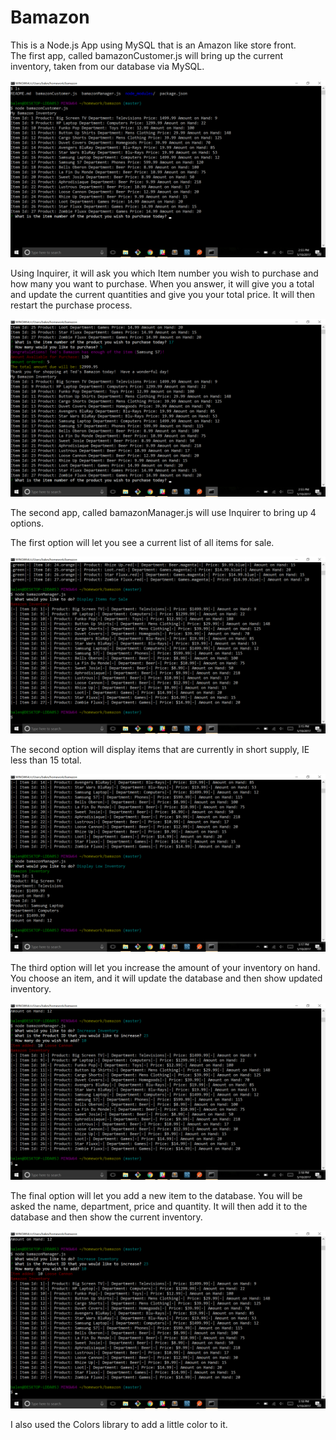 # Bamazon

This is a Node.js App using MySQL that is an Amazon like store front.  
The first app, called bamazonCustomer.js will bring up the current inventory, taken from our database via MySQL.

![ScreenShot](screenshot1.jpg)

Using Inquirer, it will ask you which Item number you wish to purchase and how many you want to purchase.  When you answer, it will give you a total and update the current quantities and give you your total price.  It will then restart the purchase process.

![ScreenShot](screenshot2.jpg)

The second app, called bamazonManager.js will use Inquirer to bring up 4 options.  

The first option will let you see a current list of all items for sale.

![ScreenShot](screenshot3.jpg)

The second option will display items that are currently in short supply, IE less than 15 total.

![ScreenShot](screenshot4.jpg)

The third option will let you increase the amount of your inventory on hand.  You choose an item, and it will update the database and then show updated inventory.

![ScreenShot](screenshot5.jpg)

The final option will let you add a new item to the database.  You will be asked the name, department, price and quantity.  It will then add it to the database and then show the current inventory.

![ScreenShot](screenshot5.jpg)


I also used the Colors library to add a little color to it.  
